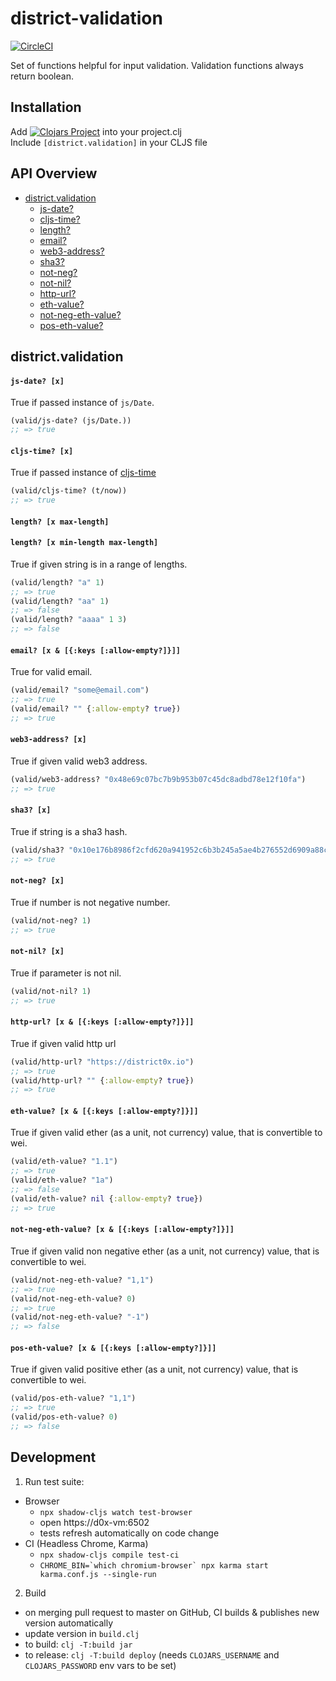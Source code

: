 # district-validation

[![CircleCI](https://circleci.com/gh/district0x/district-validation/tree/master.svg?style=svg)](https://circleci.com/gh/district0x/district-validation/tree/master)


Set of functions helpful for input validation. Validation functions always return boolean.  


## Installation
Add [![Clojars Project](https://img.shields.io/clojars/v/io.github.district0x/district-validation.svg?include_prereleases)](https://clojars.org/io.github.district0x/district-validation) into your project.clj  
Include `[district.validation]` in your CLJS file  

## API Overview
- [district.validation](#districtvalidation)
  - [js-date?](#js-date?)
  - [cljs-time?](#cljs-time?)
  - [length?](#length?)
  - [email?](#email?)
  - [web3-address?](#web3-address?)
  - [sha3?](#sha3?)
  - [not-neg?](#not-neg?)
  - [not-nil?](#not-nil?)
  - [http-url?](#http-url?)
  - [eth-value?](#eth-value?)
  - [not-neg-eth-value?](#not-neg-eth-value?)
  - [pos-eth-value?](#pos-eth-value?)
  

## district.validation
#### <a name="js-date?">`js-date? [x]`
True if passed instance of `js/Date`.
```clojure
(valid/js-date? (js/Date.))
;; => true
```

#### <a name="cljs-time?">`cljs-time? [x]`
True if passed instance of [cljs-time](https://github.com/andrewmcveigh/cljs-time)
```clojure
(valid/cljs-time? (t/now))
;; => true
```

#### <a name="length?">`length? [x max-length]`
#### `length? [x min-length max-length]`
True if given string is in a range of lengths.
```clojure
(valid/length? "a" 1)
;; => true
(valid/length? "aa" 1)
;; => false
(valid/length? "aaaa" 1 3)
;; => false
```

#### <a name="email?">`email? [x & [{:keys [:allow-empty?]}]]`
True for valid email. 
```clojure
(valid/email? "some@email.com")
;; => true
(valid/email? "" {:allow-empty? true})
;; => true
```

#### <a name="web3-address?">`web3-address? [x]`
True if given valid web3 address.
```clojure
(valid/web3-address? "0x48e69c07bc7b9b953b07c45dc8adbd78e12f10fa")
;; => true
```

#### <a name="sha3?">`sha3? [x]`
True if string is a sha3 hash.
```clojure
(valid/sha3? "0x10e176b8986f2cfd620a941952c6b3b245a5ae4b276552d6909a88c610eccd66")
;; => true
```

#### <a name="not-neg?">`not-neg? [x]`
True if number is not negative number.
```clojure
(valid/not-neg? 1)
;; => true
```

#### <a name="not-nil?">`not-nil? [x]`
True if parameter is not nil.
```clojure
(valid/not-nil? 1)
;; => true
```

#### <a name="http-url?">`http-url? [x & [{:keys [:allow-empty?]}]]`
True if given valid http url
```clojure
(valid/http-url? "https://district0x.io")
;; => true
(valid/http-url? "" {:allow-empty? true})
;; => true
```

#### <a name="eth-value?">`eth-value? [x & [{:keys [:allow-empty?]}]]`
True if given valid ether (as a unit, not currency) value, that is convertible to wei. 
```clojure
(valid/eth-value? "1.1")
;; => true
(valid/eth-value? "1a")
;; => false
(valid/eth-value? nil {:allow-empty? true})
;; => true
```

#### <a name="not-neg-eth-value?">`not-neg-eth-value? [x & [{:keys [:allow-empty?]}]]`
True if given valid non negative ether (as a unit, not currency) value, that is convertible to wei.
```clojure
(valid/not-neg-eth-value? "1,1")
;; => true
(valid/not-neg-eth-value? 0)
;; => true
(valid/not-neg-eth-value? "-1")
;; => false
```

#### <a name="pos-eth-value?">`pos-eth-value? [x & [{:keys [:allow-empty?]}]]`
True if given valid positive ether (as a unit, not currency) value, that is convertible to wei.
```clojure
(valid/pos-eth-value? "1,1")
;; => true
(valid/pos-eth-value? 0)
;; => false
```

## Development

1. Run test suite:
- Browser
  - `npx shadow-cljs watch test-browser`
  - open https://d0x-vm:6502
  - tests refresh automatically on code change
- CI (Headless Chrome, Karma)
  - `npx shadow-cljs compile test-ci`
  - ``CHROME_BIN=`which chromium-browser` npx karma start karma.conf.js --single-run``

2. Build
- on merging pull request to master on GitHub, CI builds & publishes new version automatically
- update version in `build.clj`
- to build: `clj -T:build jar`
- to release: `clj -T:build deploy` (needs `CLOJARS_USERNAME` and `CLOJARS_PASSWORD` env vars to be set)
